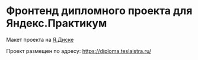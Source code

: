 # Фронтенд дипломного проекта для Яндекс.Практикум

Макет проекта на [Я.Диске](https://disk.yandex.ru/d/ogIK6jYLILs1qw)

Проект размещен по адресу: https://diploma.teslaistra.ru/
